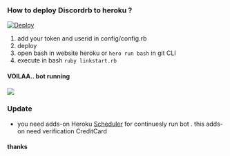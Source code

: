
### How to deploy Discordrb to heroku ?

[![Deploy](https://www.herokucdn.com/deploy/button.png)](https://heroku.com/deploy)  

1. add your token and userid in config/config.rb
2. deploy
3. open bash in website heroku or ```hero run bash``` in git CLI
4. execute in bash ```ruby linkstart.rb```
#### VOILAA.. bot running

![](https://i.imgur.com/B9eIT74.jpg)

### Update
- you need adds-on Heroku [Scheduler](https://elements.heroku.com/addons/scheduler) for continuesly run bot . this adds-on need verification CreditCard 

#### thanks

